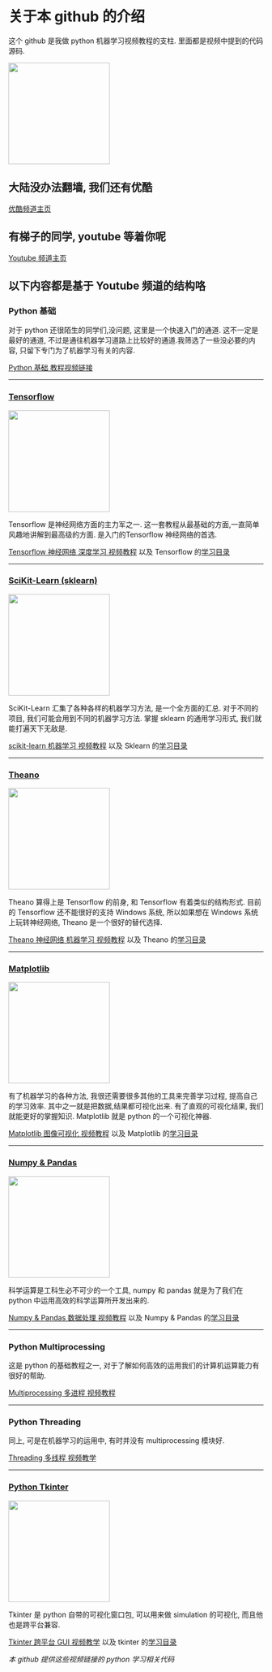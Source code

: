 # 关于本 github 的介绍
这个 github 是我做 python 机器学习视频教程的支柱. 里面都是视频中提到的代码源码.

<img src="https://github.com/MorvanZhou/tutorials/blob/master/%E7%89%87%E5%A4%B4.png?raw=true" height="200">

## 大陆没办法翻墙, 我们还有优酷
[优酷频道主页](http://i.youku.com/pythontutorial)

## 有梯子的同学, youtube 等着你呢
[Youtube 频道主页](https://www.youtube.com/channel/UCdyjiB5H8Pu7aDTNVXTTpcg)

## 以下内容都是基于 Youtube 频道的结构咯
### Python 基础
对于 python 还很陌生的同学们,没问题, 这里是一个快速入门的通道. 这不一定是最好的通道, 不过是通往机器学习道路上比较好的通道.我筛选了一些没必要的内容, 只留下专门为了机器学习有关的内容.

[Python 基础 教程视频链接](https://www.youtube.com/playlist?list=PLXO45tsB95cIRP5gCi8AlYwQ1uFO2aQBw)


---

### [Tensorflow](https://github.com/MorvanZhou/tutorials/blob/master/tensorflowTUT/Readme.md)
<img src="https://github.com/MorvanZhou/tutorials/blob/master/tensorflowTUT/Tensorflow%20course%20cover%20page.jpg?raw=true" height='200'>

Tensorflow 是神经网络方面的主力军之一. 这一套教程从最基础的方面,一直简单风趣地讲解到最高级的方面. 是入门的Tensorflow 神经网络的首选.

[Tensorflow 神经网络 深度学习 视频教程](https://www.youtube.com/playlist?list=PLXO45tsB95cKI5AIlf5TxxFPzb-0zeVZ8)
以及 Tensorflow 的[学习目录](https://github.com/MorvanZhou/tutorials/blob/master/tensorflowTUT/Readme.md)

---

### [SciKit-Learn (sklearn)](https://github.com/MorvanZhou/tutorials/blob/master/sklearnTUT/README.md)
<img src='https://github.com/MorvanZhou/tutorials/blob/master/sklearnTUT/sklearn%20cover%20page.jpg?raw=true' height='200'>

SciKit-Learn 汇集了各种各样的机器学习方法, 是一个全方面的汇总. 对于不同的项目, 我们可能会用到不同的机器学习方法. 掌握 sklearn 的通用学习形式, 我们就能打遍天下无敌是.

[scikit-learn 机器学习 视频教程](https://www.youtube.com/playlist?list=PLXO45tsB95cI7ZleLM5i3XXhhe9YmVrRO)
以及 Sklearn 的[学习目录](https://github.com/MorvanZhou/tutorials/blob/master/sklearnTUT/README.md)

---

### [Theano](https://github.com/MorvanZhou/tutorials/blob/master/theanoTUT/README.md)
<img src='https://github.com/MorvanZhou/tutorials/blob/master/theanoTUT/theano%20cover%20page.jpg?raw=true' height='200'>

Theano 算得上是 Tensorflow 的前身, 和 Tensorflow 有着类似的结构形式. 目前的 Tensorflow 还不能很好的支持 Windows 系统, 所以如果想在 Windows 系统上玩转神经网络, Theano 是一个很好的替代选择.

[Theano 神经网络 机器学习 视频教程](https://www.youtube.com/playlist?list=PLXO45tsB95cKpDID642AjNkygrSR5X15T)
以及 Theano 的[学习目录](https://github.com/MorvanZhou/tutorials/blob/master/theanoTUT/README.md)


---

### [Matplotlib](https://github.com/MorvanZhou/tutorials/blob/master/matplotlibTUT/README.md)
<img src='https://github.com/MorvanZhou/tutorials/blob/master/matplotlibTUT/cover%20page.jpg?raw=true' height='200'>

有了机器学习的各种方法, 我很还需要很多其他的工具来完善学习过程, 提高自己的学习效率. 其中之一就是把数据,结果都可视化出来. 有了直观的可视化结果, 我们就能更好的掌握知识. Matplotlib 就是 python 的一个可视化神器.

[Matplotlib 图像可视化 视频教程](https://www.youtube.com/playlist?list=PLXO45tsB95cKiBRXYqNNCw8AUo6tYen3l)
以及 Matplotlib 的[学习目录](https://github.com/MorvanZhou/tutorials/blob/master/matplotlibTUT/README.md)

---

### [Numpy & Pandas](https://github.com/MorvanZhou/tutorials/blob/master/numpy%26pandas/README.md)
<img src='https://github.com/MorvanZhou/tutorials/blob/master/numpy&pandas/cover%20page.jpg?raw=true' height='200'>

科学运算是工科生必不可少的一个工具, numpy 和 pandas 就是为了我们在 python 中运用高效的科学运算所开发出来的.

[Numpy & Pandas 数据处理 视频教程](https://www.youtube.com/playlist?list=PLXO45tsB95cKKyC45gatc8wEc3Ue7BlI4)
以及 Numpy & Pandas 的[学习目录](https://github.com/MorvanZhou/tutorials/blob/master/numpy%26pandas/README.md)

---

### Python Multiprocessing
这是 python 的基础教程之一, 对于了解如何高效的运用我们的计算机运算能力有很好的帮助.

[Multiprocessing 多进程 视频教程](https://www.youtube.com/playlist?list=PLXO45tsB95cJgYDaJbwhg629-Il5cfkhe)

---

### Python Threading
同上, 可是在机器学习的运用中, 有时并没有 multiprocessing 模块好.

[Threading 多线程 视频教学](https://www.youtube.com/playlist?list=PLXO45tsB95cKaHtKLn-jat8SOGndS3MEt)


---

### [Python Tkinter](https://github.com/MorvanZhou/tutorials/blob/master/tkinterTUT/README.md)
<img src='https://github.com/MorvanZhou/tutorials/blob/master/tkinterTUT/cover%20page.jpg?raw=true' height='200'>

Tkinter 是 python 自带的可视化窗口包, 可以用来做 simulation 的可视化, 而且他也是跨平台兼容. 

[Tkinter 跨平台 GUI 视频教学](https://www.youtube.com/playlist?list=PLXO45tsB95cJU56K4EtkG0YNGBZCuDwAH)
以及 tkinter 的[学习目录](https://github.com/MorvanZhou/tutorials/blob/master/tkinterTUT/README.md)



*本 github 提供这些视频链接的 python 学习相关代码*
